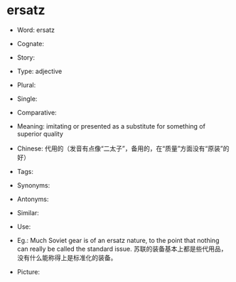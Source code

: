# ersatz

- Word: ersatz
- Cognate: 
- Story: 

- Type: adjective
- Plural: 
- Single: 
- Comparative: 
- Meaning: imitating or presented as a substitute for something of superior quality
- Chinese: 代用的（发音有点像“二太子”，备用的，在“质量”方面没有“原装”的好）
- Tags: 
- Synonyms: 
- Antonyms: 
- Similar: 
- Use: 
- Eg.: Much Soviet gear is of an ersatz nature, to the point that nothing can really be called the standard issue. 苏联的装备基本上都是些代用品，没有什么能称得上是标准化的装备。
- Picture: 

